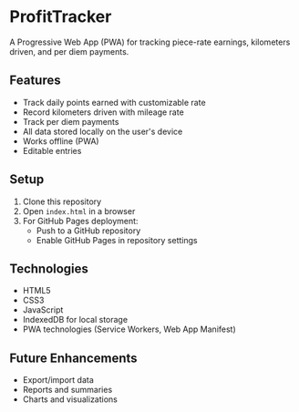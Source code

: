# ProfitTracker

A Progressive Web App (PWA) for tracking piece-rate earnings, kilometers driven, and per diem payments.

## Features

- Track daily points earned with customizable rate
- Record kilometers driven with mileage rate
- Track per diem payments
- All data stored locally on the user's device
- Works offline (PWA)
- Editable entries

## Setup

1. Clone this repository
2. Open `index.html` in a browser
3. For GitHub Pages deployment:
   - Push to a GitHub repository
   - Enable GitHub Pages in repository settings

## Technologies

- HTML5
- CSS3
- JavaScript
- IndexedDB for local storage
- PWA technologies (Service Workers, Web App Manifest)

## Future Enhancements

- Export/import data
- Reports and summaries
- Charts and visualizations
